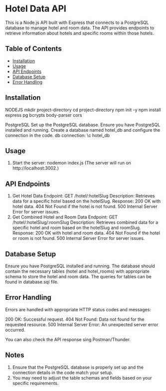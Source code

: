 # Hotel Data API

This is a Node.js API built with Express that connects to a PostgreSQL database to manage hotel and room data. The API provides endpoints to retrieve information about hotels and specific rooms within those hotels.

## Table of Contents

- [Installation](#installation)
- [Usage](#usage)
- [API Endpoints](#api-endpoints)
- [Database Setup](#database-setup)
- [Error Handling](#error-handling)

## Installation
NODEJS
mkdir project-directory
cd project-directory
npm init -y
npm install express pg bcrypts body-parser cors 

PostgreSQL
Set up the PostgreSQL database. Ensure you have PostgreSQL installed and running. Create a database named hotel_db and configure the connection in the code.
db connection: \c hotel_db

## Usage
1. Start the server: nodemon index.js
(The server will run on http://localhost:3002.)
   
## API Endpoints
1. Get Hotel Data
Endpoint: GET /hotel/:hotelSlug
Description: Retrieves data for a specific hotel based on the hotelSlug.
Response:
200 OK with hotel data.
404 Not Found if the hotel is not found.
500 Internal Server Error for server issues.
2. Get Combined Hotel and Room Data
Endpoint: GET /hotel/:hotelSlug/:roomSlug
Description: Retrieves combined data for a specific hotel and room based on the hotelSlug and roomSlug.
Response:
200 OK with hotel and room data.
404 Not Found if the hotel or room is not found.
500 Internal Server Error for server issues.

## Database Setup
Ensure you have PostgreSQL installed and running. The database should contain the necessary tables (hotel and hotel_rooms) with appropriate schema to store the hotel and room data. The queries for tables can be found in database.sql file.

## Error Handling
Errors are handled with appropriate HTTP status codes and messages:

200 OK: Successful request.
404 Not Found: Data not found for the requested resource.
500 Internal Server Error: An unexpected server error occurred.

You can also check the API response sing Postman/Thunder.

## Notes
1. Ensure that the PostgreSQL database is properly set up and the connection details in the code match your setup.
2. You may need to adjust the table schemas and fields based on your specific requirements.
